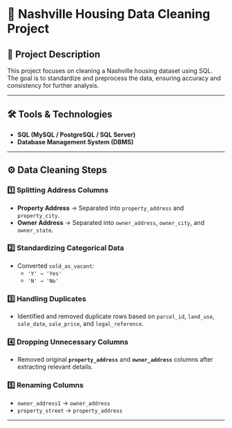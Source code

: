 # 📌 Nashville Housing Data Cleaning Project

## 📄 Project Description

This project focuses on cleaning a Nashville housing dataset using SQL. The goal is to standardize and preprocess the data, ensuring accuracy and consistency for further analysis.

---

## 🛠️ Tools & Technologies

- **SQL (MySQL / PostgreSQL / SQL Server)**
- **Database Management System (DBMS)**

---

## ⚙️ Data Cleaning Steps

### 1️⃣ Splitting Address Columns

- **Property Address** → Separated into `property_address` and `property_city`.
- **Owner Address** → Separated into `owner_address`, `owner_city`, and `owner_state`.

### 2️⃣ Standardizing Categorical Data

- Converted `sold_as_vacant`:
  - `'Y' → 'Yes'`
  - `'N' → 'No'`

### 3️⃣ Handling Duplicates

- Identified and removed duplicate rows based on `parcel_id`, `land_use`, `sale_date`, `sale_price`, and `legal_reference`.

### 4️⃣ Dropping Unnecessary Columns

- Removed original **`property_address`** and **`owner_address`** columns after extracting relevant details.

### 5️⃣ Renaming Columns

- `owner_address1` → `owner_address`
- `property_street` → `property_address`

---
